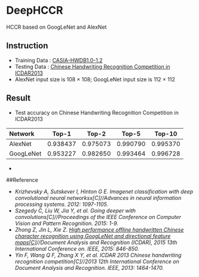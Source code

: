 # DeepHCCR
HCCR based on GoogLeNet and AlexNet

## Instruction

- Training Data : [CASIA-HWDB1.0-1.2](http://www.nlpr.ia.ac.cn/databases/handwriting/Offline_database.html)
- Testing Data : [Chinese Handwriting Recognition Competition  in ICDAR2013](http://www.nlpr.ia.ac.cn/events/CHRcompetition2013/competition/Home.html)
- AlexNet input size is 108 × 108; GoogLeNet input size is 112 × 112




## Result
- Test accuracy on Chinese Handwriting Recognition Competition in ICDAR2013

|Network|Top-1|Top-2|Top-5|Top-10|
|:---|---|---|---|----
|AlexNet  |0.938437|0.975073|0.990790|0.995370|![baidu](http://www.baidu.com/img/bdlogo.gif "百度logo")
|GoogLeNet|0.953227|0.982650|0.993464|0.996728|![][foryou]

- 

 
##Reference 
- *Krizhevsky A, Sutskever I, Hinton G E. Imagenet classification with deep convolutional neural networksx[C]//Advances in neural information processing systems. 2012: 1097-1105.*
- *Szegedy C, Liu W, Jia Y, et al. Going deeper with convolutions[C]//Proceedings of the IEEE Conference on Computer Vision and Pattern Recognition. 2015: 1-9.*
- *Zhong Z, Jin L, Xie Z. [High performance offline handwritten Chinese character recognition using GoogLeNet and directional feature maps[C]](http://ieeexplore.ieee.org/xpls/abs_all.jsp?arnumber=7333881)//Document Analysis and Recognition (ICDAR), 2015 13th International Conference on. IEEE, 2015: 846-850.*
- *Yin F, Wang Q F, Zhang X Y, et al. ICDAR 2013 Chinese handwriting recognition competition[C]//2013 12th International Conference on Document Analysis and Recognition. IEEE, 2013: 1464-1470.*
